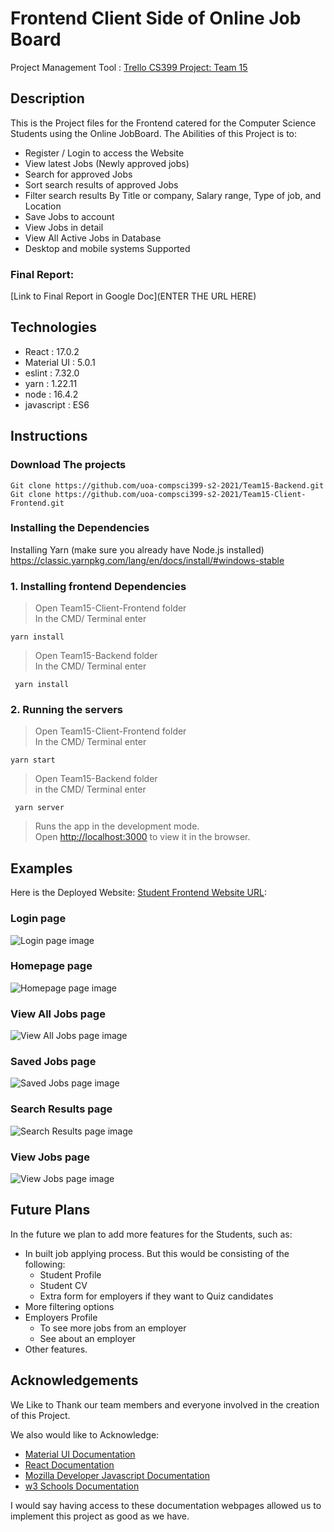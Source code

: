 # Frontend Client Side of Online Job Board

Project Management Tool : [Trello CS399 Project: Team 15](https://trello.com/b/Vn3tMyRD/compsci-399-project-sprint-1-%F0%9F%9A%80-28-07-21-04-08-21)

## Description

This is the Project files for the Frontend catered for the Computer Science Students using the Online JobBoard. The Abilities of this Project is to:

- Register / Login to access the Website
- View latest Jobs (Newly approved jobs)
- Search for approved Jobs
- Sort search results of approved Jobs
- Filter search results By Title or company, Salary range, Type of job, and Location
- Save Jobs to account
- View Jobs in detail
- View All Active Jobs in Database
- Desktop and mobile systems Supported

### Final Report:

[Link to Final Report in Google Doc](ENTER THE URL HERE)

## Technologies

- React : 17.0.2
- Material UI : 5.0.1
- eslint : 7.32.0
- yarn : 1.22.11
- node : 16.4.2
- javascript : ES6

## Instructions

### Download The projects

    Git clone https://github.com/uoa-compsci399-s2-2021/Team15-Backend.git
    Git clone https://github.com/uoa-compsci399-s2-2021/Team15-Client-Frontend.git

### Installing the Dependencies

Installing Yarn (make sure you already have Node.js installed)
https://classic.yarnpkg.com/lang/en/docs/install/#windows-stable

### 1. Installing frontend Dependencies

> Open Team15-Client-Frontend folder \
> In the CMD/ Terminal enter

    yarn install

> Open Team15-Backend folder \
> In the CMD/ Terminal enter

     yarn install

### 2. Running the servers

> Open Team15-Client-Frontend folder \
> In the CMD/ Terminal enter

    yarn start

> Open Team15-Backend folder \
> in the CMD/ Terminal enter

     yarn server

> Runs the app in the development mode.\
> Open [http://localhost:3000](http://localhost:3000) to view it in the browser.

## Examples

Here is the Deployed Website: [Student Frontend Website URL](https://team15-stu.vercel.app/login):

### Login page

![Login page image](Example/login.png)

### Homepage page

![Homepage page image](Example/Homepage.png)

### View All Jobs page

![View All Jobs page image](Example/vAllJobs.png)

### Saved Jobs page

![Saved Jobs page image](Example/savedJobs.png)

### Search Results page

![Search Results page image](Example/searchResults.png)

### View Jobs page

![View Jobs page image](Example/viewJob.png)

## Future Plans

In the future we plan to add more features for the Students, such as:

- In built job applying process. But this would be consisting of the following:
  - Student Profile
  - Student CV
  - Extra form for employers if they want to Quiz candidates
- More filtering options
- Employers Profile
  - To see more jobs from an employer
  - See about an employer
- Other features.

## Acknowledgements

We Like to Thank our team members and everyone involved in the creation of this Project.

We also would like to Acknowledge:

- [Material UI Documentation](https://mui.com/getting-started/usage/)
- [React Documentation](https://create-react-app.dev/docs/documentation-intro)
- [Mozilla Developer Javascript Documentation](https://developer.mozilla.org/en-US/docs/Web/JavaScript)
- [w3 Schools Documentation](https://www.w3schools.com/css/default.asp)

I would say having access to these documentation webpages allowed us to implement this project as good as we have.
